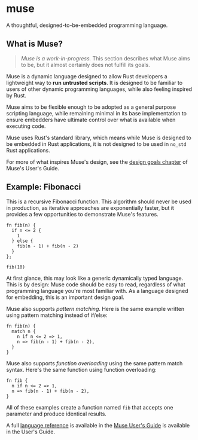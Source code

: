 # muse

A thoughtful, designed-to-be-embedded programming language.

## What is Muse?

> *Muse is a work-in-progress.* This section describes what Muse aims to be, but
> it almost certainly does not fulfill its goals.

Muse is a dynamic language designed to allow Rust developers a lightweight way
to **run untrusted scripts**. It is designed to be familiar to users of other
dynamic programming languages, while also feeling inspired by Rust.

Muse aims to be flexible enough to be adopted as a general purpose scripting
language, while remaining minimal in its base implementation to ensure embedders
have ultimate control over what is available when executing code.

Muse uses Rust's standard library, which means while Muse is designed to be
embedded in Rust applications, it is not designed to be used in `no_std` Rust
applications.

For more of what inspires Muse's design, see the [design goals
chapter][design-goals] of Muse's User's Guide.

## Example: Fibonacci

This is a recursive Fibonacci function. This algorithm should never be used in
production, as iterative approaches are exponentially faster, but it provides a
few opportunities to demonstrate Muse's features.

```muselang
fn fib(n) {
  if n <= 2 {
    1
  } else {
    fib(n - 1) + fib(n - 2)
  }
};

fib(10)
```

At first glance, this may look like a generic dynamically typed language. This
is by design: Muse code should be easy to read, regardless of what programming
language you're most familiar with. As a language designed for embedding, this
is an important design goal.

Muse also supports *pattern matching*. Here is the same example written using
pattern matching instead of if/else:

```muselang
fn fib(n) {
  match n {
    n if n <= 2 => 1,
    n => fib(n - 1) + fib(n - 2),
  }
}
```

Muse also supports *function overloading* using the same pattern match syntax.
Here's the same function using function overloading:

```muselang
fn fib {
  n if n <= 2 => 1,
  n => fib(n - 1) + fib(n - 2),
}
```

All of these examples create a function named `fib` that accepts one parameter
and produce identical results.

A full [language reference][language-ref] is available in the [Muse User's Guide][guide] is
available in the User's Guide.

[design-goals]: https://khonsu.dev/muse/main/guide/design.html
[guide]: https://khonsu.dev/muse/main/guide/
[language-ref]: https://khonsu.dev/muse/main/guide/reference.html
